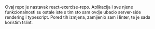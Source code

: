 Ovaj repo je nastavak react-exercise-repo. Aplikacija i sve njene funkcionalnosti su ostale iste s tim sto sam ovdje ubacio server-side rendering i typescript. Pored tih izmjena, zamijenio sam i linter, te je sada koristim tslint.